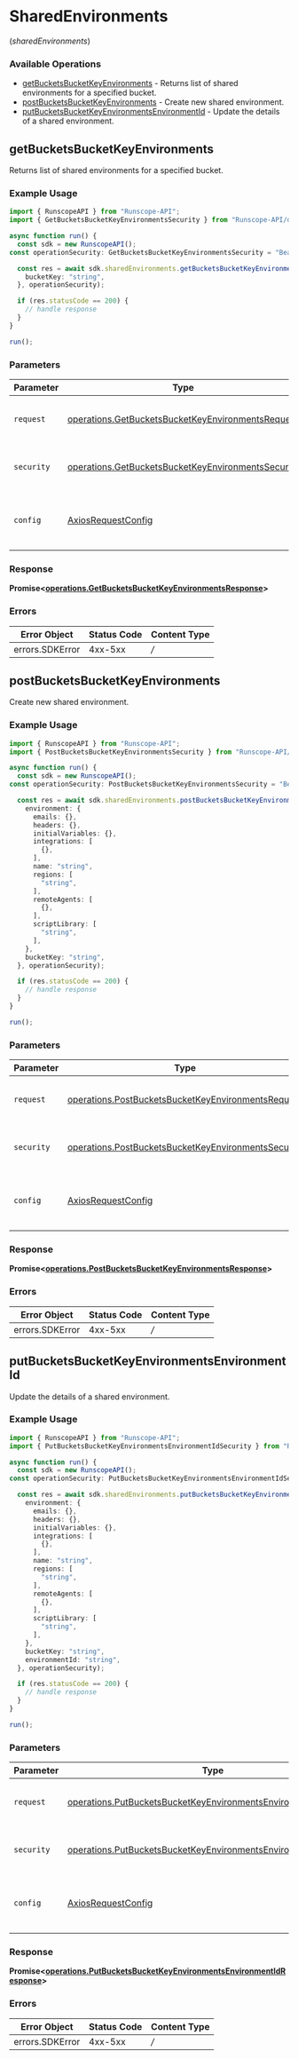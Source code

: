 # SharedEnvironments
(*sharedEnvironments*)

### Available Operations

* [getBucketsBucketKeyEnvironments](#getbucketsbucketkeyenvironments) - Returns list of shared environments for a specified bucket.
* [postBucketsBucketKeyEnvironments](#postbucketsbucketkeyenvironments) - Create new shared environment.
* [putBucketsBucketKeyEnvironmentsEnvironmentId](#putbucketsbucketkeyenvironmentsenvironmentid) - Update the details of a shared environment.

## getBucketsBucketKeyEnvironments

Returns list of shared environments for a specified bucket.

### Example Usage

```typescript
import { RunscopeAPI } from "Runscope-API";
import { GetBucketsBucketKeyEnvironmentsSecurity } from "Runscope-API/dist/sdk/models/operations";

async function run() {
  const sdk = new RunscopeAPI();
const operationSecurity: GetBucketsBucketKeyEnvironmentsSecurity = "Bearer <YOUR_ACCESS_TOKEN_HERE>";

  const res = await sdk.sharedEnvironments.getBucketsBucketKeyEnvironments({
    bucketKey: "string",
  }, operationSecurity);

  if (res.statusCode == 200) {
    // handle response
  }
}

run();
```

### Parameters

| Parameter                                                                                                                    | Type                                                                                                                         | Required                                                                                                                     | Description                                                                                                                  |
| ---------------------------------------------------------------------------------------------------------------------------- | ---------------------------------------------------------------------------------------------------------------------------- | ---------------------------------------------------------------------------------------------------------------------------- | ---------------------------------------------------------------------------------------------------------------------------- |
| `request`                                                                                                                    | [operations.GetBucketsBucketKeyEnvironmentsRequest](../../sdk/models/operations/getbucketsbucketkeyenvironmentsrequest.md)   | :heavy_check_mark:                                                                                                           | The request object to use for the request.                                                                                   |
| `security`                                                                                                                   | [operations.GetBucketsBucketKeyEnvironmentsSecurity](../../sdk/models/operations/getbucketsbucketkeyenvironmentssecurity.md) | :heavy_check_mark:                                                                                                           | The security requirements to use for the request.                                                                            |
| `config`                                                                                                                     | [AxiosRequestConfig](https://axios-http.com/docs/req_config)                                                                 | :heavy_minus_sign:                                                                                                           | Available config options for making requests.                                                                                |


### Response

**Promise<[operations.GetBucketsBucketKeyEnvironmentsResponse](../../sdk/models/operations/getbucketsbucketkeyenvironmentsresponse.md)>**
### Errors

| Error Object    | Status Code     | Content Type    |
| --------------- | --------------- | --------------- |
| errors.SDKError | 4xx-5xx         | */*             |

## postBucketsBucketKeyEnvironments

Create new shared environment.

### Example Usage

```typescript
import { RunscopeAPI } from "Runscope-API";
import { PostBucketsBucketKeyEnvironmentsSecurity } from "Runscope-API/dist/sdk/models/operations";

async function run() {
  const sdk = new RunscopeAPI();
const operationSecurity: PostBucketsBucketKeyEnvironmentsSecurity = "Bearer <YOUR_ACCESS_TOKEN_HERE>";

  const res = await sdk.sharedEnvironments.postBucketsBucketKeyEnvironments({
    environment: {
      emails: {},
      headers: {},
      initialVariables: {},
      integrations: [
        {},
      ],
      name: "string",
      regions: [
        "string",
      ],
      remoteAgents: [
        {},
      ],
      scriptLibrary: [
        "string",
      ],
    },
    bucketKey: "string",
  }, operationSecurity);

  if (res.statusCode == 200) {
    // handle response
  }
}

run();
```

### Parameters

| Parameter                                                                                                                      | Type                                                                                                                           | Required                                                                                                                       | Description                                                                                                                    |
| ------------------------------------------------------------------------------------------------------------------------------ | ------------------------------------------------------------------------------------------------------------------------------ | ------------------------------------------------------------------------------------------------------------------------------ | ------------------------------------------------------------------------------------------------------------------------------ |
| `request`                                                                                                                      | [operations.PostBucketsBucketKeyEnvironmentsRequest](../../sdk/models/operations/postbucketsbucketkeyenvironmentsrequest.md)   | :heavy_check_mark:                                                                                                             | The request object to use for the request.                                                                                     |
| `security`                                                                                                                     | [operations.PostBucketsBucketKeyEnvironmentsSecurity](../../sdk/models/operations/postbucketsbucketkeyenvironmentssecurity.md) | :heavy_check_mark:                                                                                                             | The security requirements to use for the request.                                                                              |
| `config`                                                                                                                       | [AxiosRequestConfig](https://axios-http.com/docs/req_config)                                                                   | :heavy_minus_sign:                                                                                                             | Available config options for making requests.                                                                                  |


### Response

**Promise<[operations.PostBucketsBucketKeyEnvironmentsResponse](../../sdk/models/operations/postbucketsbucketkeyenvironmentsresponse.md)>**
### Errors

| Error Object    | Status Code     | Content Type    |
| --------------- | --------------- | --------------- |
| errors.SDKError | 4xx-5xx         | */*             |

## putBucketsBucketKeyEnvironmentsEnvironmentId

Update the details of a shared environment.

### Example Usage

```typescript
import { RunscopeAPI } from "Runscope-API";
import { PutBucketsBucketKeyEnvironmentsEnvironmentIdSecurity } from "Runscope-API/dist/sdk/models/operations";

async function run() {
  const sdk = new RunscopeAPI();
const operationSecurity: PutBucketsBucketKeyEnvironmentsEnvironmentIdSecurity = "Bearer <YOUR_ACCESS_TOKEN_HERE>";

  const res = await sdk.sharedEnvironments.putBucketsBucketKeyEnvironmentsEnvironmentId({
    environment: {
      emails: {},
      headers: {},
      initialVariables: {},
      integrations: [
        {},
      ],
      name: "string",
      regions: [
        "string",
      ],
      remoteAgents: [
        {},
      ],
      scriptLibrary: [
        "string",
      ],
    },
    bucketKey: "string",
    environmentId: "string",
  }, operationSecurity);

  if (res.statusCode == 200) {
    // handle response
  }
}

run();
```

### Parameters

| Parameter                                                                                                                                              | Type                                                                                                                                                   | Required                                                                                                                                               | Description                                                                                                                                            |
| ------------------------------------------------------------------------------------------------------------------------------------------------------ | ------------------------------------------------------------------------------------------------------------------------------------------------------ | ------------------------------------------------------------------------------------------------------------------------------------------------------ | ------------------------------------------------------------------------------------------------------------------------------------------------------ |
| `request`                                                                                                                                              | [operations.PutBucketsBucketKeyEnvironmentsEnvironmentIdRequest](../../sdk/models/operations/putbucketsbucketkeyenvironmentsenvironmentidrequest.md)   | :heavy_check_mark:                                                                                                                                     | The request object to use for the request.                                                                                                             |
| `security`                                                                                                                                             | [operations.PutBucketsBucketKeyEnvironmentsEnvironmentIdSecurity](../../sdk/models/operations/putbucketsbucketkeyenvironmentsenvironmentidsecurity.md) | :heavy_check_mark:                                                                                                                                     | The security requirements to use for the request.                                                                                                      |
| `config`                                                                                                                                               | [AxiosRequestConfig](https://axios-http.com/docs/req_config)                                                                                           | :heavy_minus_sign:                                                                                                                                     | Available config options for making requests.                                                                                                          |


### Response

**Promise<[operations.PutBucketsBucketKeyEnvironmentsEnvironmentIdResponse](../../sdk/models/operations/putbucketsbucketkeyenvironmentsenvironmentidresponse.md)>**
### Errors

| Error Object    | Status Code     | Content Type    |
| --------------- | --------------- | --------------- |
| errors.SDKError | 4xx-5xx         | */*             |
